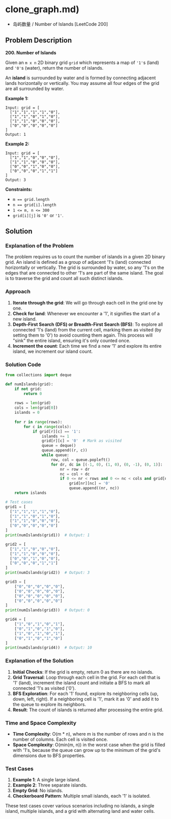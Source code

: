 # clone_graph.md)
- 岛屿数量 / Number of Islands [LeetCode 200]

## Problem Description

**200. Number of Islands**

Given an `m x n` 2D binary grid `grid` which represents a map of `'1'`s (land) and `'0'`s (water), return the number of islands.

An **island** is surrounded by water and is formed by connecting adjacent lands horizontally or vertically. You may assume all four edges of the grid are all surrounded by water.

**Example 1:**

```
Input: grid = [
  ["1","1","1","1","0"],
  ["1","1","0","1","0"],
  ["1","1","0","0","0"],
  ["0","0","0","0","0"]
]
Output: 1
```

**Example 2:**

```
Input: grid = [
  ["1","1","0","0","0"],
  ["1","1","0","0","0"],
  ["0","0","1","0","0"],
  ["0","0","0","1","1"]
]
Output: 3
```

**Constraints:**

- `m == grid.length`
- `n == grid[i].length`
- `1 <= m, n <= 300`
- `grid[i][j]` is `'0'` or `'1'`.

## Solution

### Explanation of the Problem

The problem requires us to count the number of islands in a given 2D binary grid. An island is defined as a group of adjacent '1's (land) connected horizontally or vertically. The grid is surrounded by water, so any '1's on the edges that are connected to other '1's are part of the same island. The goal is to traverse the grid and count all such distinct islands.

### Approach
1. **Iterate through the grid**: We will go through each cell in the grid one by one.
2. **Check for land**: Whenever we encounter a '1', it signifies the start of a new island.
3. **Depth-First Search (DFS) or Breadth-First Search (BFS)**: To explore all connected '1's (land) from the current cell, marking them as visited (by setting them to '0') to avoid counting them again. This process will "sink" the entire island, ensuring it's only counted once.
4. **Increment the count**: Each time we find a new '1' and explore its entire island, we increment our island count.

### Solution Code
```python
from collections import deque

def numIslands(grid):
    if not grid:
        return 0
    
    rows = len(grid)
    cols = len(grid[0])
    islands = 0
    
    for r in range(rows):
        for c in range(cols):
            if grid[r][c] == '1':
                islands += 1
                grid[r][c] = '0'  # Mark as visited
                queue = deque()
                queue.append((r, c))
                while queue:
                    row, col = queue.popleft()
                    for dr, dc in [(-1, 0), (1, 0), (0, -1), (0, 1)]:
                        nr = row + dr
                        nc = col + dc
                        if 0 <= nr < rows and 0 <= nc < cols and grid[nr][nc] == '1':
                            grid[nr][nc] = '0'
                            queue.append((nr, nc))
    return islands

# Test cases
grid1 = [
  ["1","1","1","1","0"],
  ["1","1","0","1","0"],
  ["1","1","0","0","0"],
  ["0","0","0","0","0"]
]
print(numIslands(grid1))  # Output: 1

grid2 = [
  ["1","1","0","0","0"],
  ["1","1","0","0","0"],
  ["0","0","1","0","0"],
  ["0","0","0","1","1"]
]
print(numIslands(grid2))  # Output: 3

grid3 = [
    ["0","0","0","0","0"],
    ["0","0","0","0","0"],
    ["0","0","0","0","0"],
    ["0","0","0","0","0"]
]
print(numIslands(grid3))  # Output: 0

grid4 = [
    ["1","0","1","0","1"],
    ["0","1","0","1","0"],
    ["1","0","1","0","1"],
    ["0","1","0","1","0"]
]
print(numIslands(grid4))  # Output: 10
```

### Explanation of the Solution
1. **Initial Checks**: If the grid is empty, return 0 as there are no islands.
2. **Grid Traversal**: Loop through each cell in the grid. For each cell that is '1' (land), increment the island count and initiate a BFS to mark all connected '1's as visited ('0').
3. **BFS Exploration**: For each '1' found, explore its neighboring cells (up, down, left, right). If a neighboring cell is '1', mark it as '0' and add it to the queue to explore its neighbors.
4. **Result**: The count of islands is returned after processing the entire grid.

### Time and Space Complexity
- **Time Complexity**: O(m * n), where m is the number of rows and n is the number of columns. Each cell is visited once.
- **Space Complexity**: O(min(m, n)) in the worst case when the grid is filled with '1's, because the queue can grow up to the minimum of the grid's dimensions due to BFS properties.

### Test Cases
1. **Example 1**: A single large island.
2. **Example 2**: Three separate islands.
3. **Empty Grid**: No islands.
4. **Checkerboard Pattern**: Multiple small islands, each '1' is isolated.

These test cases cover various scenarios including no islands, a single island, multiple islands, and a grid with alternating land and water cells.
